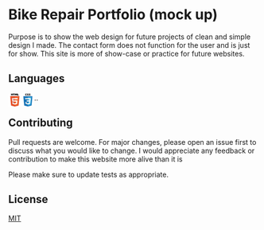# Bike Repair Portfolio (mock up)

Purpose is to show the web design for future projects of clean and simple design I made. The contact form does not function for the user and is just for show. This site is more of show-case or practice for future websites.

## Languages 

<img align="left" alt="HTML5" width="26px" src="https://raw.githubusercontent.com/github/explore/80688e429a7d4ef2fca1e82350fe8e3517d3494d/topics/html/html.png" />

<img align="left" alt="CSS3" width="26px" src="https://raw.githubusercontent.com/github/explore/80688e429a7d4ef2fca1e82350fe8e3517d3494d/topics/css/css.png" />

..

## Contributing

Pull requests are welcome. For major changes, please open an issue first to discuss what you would like to change. I would appreciate any feedback or contribution to make this website more alive than it is

Please make sure to update tests as appropriate.

## License

[MIT](https://choosealicense.com/licenses/mit/)
